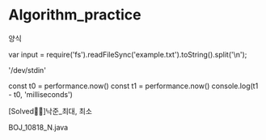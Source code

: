 # Algorithm_practice

양식

var input = require('fs').readFileSync('example.txt').toString().split('\n');

'/dev/stdin'

const t0 = performance.now()
const t1 = performance.now()
console.log(t1 - t0, 'milliseconds')

[Solved✌🏻]낙준\_최대, 최소

BOJ_10818_N.java
